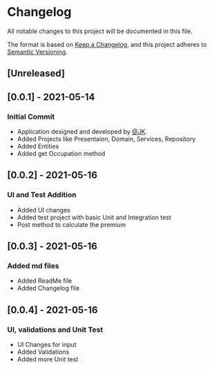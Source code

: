﻿# Changelog
All notable changes to this project will be documented in this file.

The format is based on [Keep a Changelog](https://keepachangelog.com/en/1.0.0/),
and this project adheres to [Semantic Versioning](https://semver.org/spec/v2.0.0.html).

## [Unreleased]

## [0.0.1] - 2021-05-14
### Initial Commit
- Application designed and developed by [@JK](https://github.com/jiteshkaranjkar).
- Added Projects like Presentaion, Domain, Services, Repository
- Added Entities 
- Added get Occupation method

## [0.0.2] - 2021-05-16
### UI and Test Addition
- Added UI changes  
- Added test project with basic Unit and Integration test
- Post method to calculate the premium


## [0.0.3] - 2021-05-16
### Added md files
- Added ReadMe file
- Added Changelog file


## [0.0.4] - 2021-05-16
### UI, validations and Unit Test 
- UI Changes for input
- Added Validations 
- Added more Unit test
